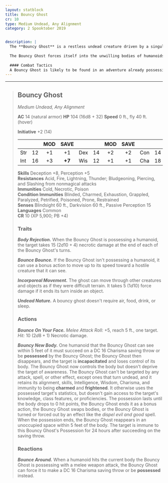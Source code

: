 ```yaml
---
layout: statblock
title: Bouncy Ghost
cr: 10
type: Medium Undead, Any Alignment
category: 2 Spooktober 2019


description: |
  The **Bouncy Ghost** is a restless undead creature driven by a singular, unfulfillable instinct: to return to a better life than the one it had when it died. Unlike other ghosts, it does not seek to fulfill a task or desire to pass on; it simply demands life itself.
  
  The Bouncy Ghost forces itself into the unwilling bodies of humanoids it can, but its success is always short-lived. The pure malevolent energies of the ghost’s eternal selfish ego immediately cause the host body to fail, a process called **Body Rejection**. The victim is trapped in their own body, aware that their words and actions are no longer their own, and agonizingly conscious as their skin peels, teeth rot, and organs fail. Once the host dies, the ghost is expelled and immediately seeks a new one, forever "bouncing" between hosts, demanding life, but bringing only death.
  
  #### Combat Tactics
  A Bouncy Ghost is likely to be found in an adventure already possessing another creature, possibly insinuating itself among the party as a friendly NPC given its high **Deception** score. This ruse is short-lived given the ghost's **Body Rejection** trait, and it will seek out other creatures to possess once its current body expires. Its signature ability, **Bounce Around**, allows it to rapidly swap between bodies as a reaction when its current host is struck in melee, making it a highly mobile and deadly challenge that leverages the party against itself. When unpossessed, it uses **Bounce Bounce** to rapidly close the distance for a new host.
---
```


___
> ## Bouncy Ghost
> *Medium Undead, Any Alignment*
> 
> **AC** 14 (natural armor) **HP** 104 (16d8 + 32) **Speed** 0 ft., fly 40 ft. (hover)
> 
> **Initiative** +2 (14)
>
> | | | MOD | SAVE | | | MOD | SAVE | | | MOD | SAVE |
> |:--|:-:|:----:|:----:|:--|:-:|:----:|:----:|:--|:-:|:----:|:----:|
> |Str| 12| +1 | +1 |Dex| 14| +2 | +2 |Con| 14| +2 | **+6** |
> |Int| 16| +3 | **+7** |Wis| 12| +1 | +1 |Cha| 18| +4 | +4 |
>
> **Skills** Deception +8, Perception +5  
> **Resistances** Acid, Fire, Lightning, Thunder; Bludgeoning, Piercing, and Slashing from nonmagical attacks  
> **Immunities** Cold, Necrotic, Poison  
> **Condition Immunities** Blinded, Charmed, Exhaustion, Grappled, Paralyzed, Petrified, Poisoned, Prone, Restrained  
> **Senses** Blindsight 60 ft., Darkvision 60 ft., Passive Perception 15  
> **Languages** Common  
> **CR** 10 (XP 5,900; PB +4)
>
> ### Traits
>
> ***Body Rejection.*** When the Bouncy Ghost is possessing a humanoid, the target takes 15 ($2d10 + 4$) necrotic damage at the end of each of the Bouncy Ghost's turns.
>
> ***Bounce Bounce.*** If the Bouncy Ghost isn't possessing a humanoid, it can use a bonus action to move up to its speed toward a hostile creature that it can see.
>
> ***Incorporeal Movement.*** The ghost can move through other creatures and objects as if they were difficult terrain. It takes 5 ($1d10$) force damage if it ends its turn inside an object.
>
> ***Undead Nature.*** A bouncy ghost doesn't require air, food, drink, or sleep.
>
> ### Actions
>
> ***Bounce On Your Face.*** *Melee Attack Roll:* +5, reach 5 ft., one target. *Hit:* 10 ($2d8 + 1$) Necrotic damage.
>
> ***Bouncy New Body.*** One humanoid that the Bouncy Ghost can see within 5 feet of it must succeed on a DC 16 Charisma saving throw or be **possessed** by the Bouncy Ghost; the Bouncy Ghost then disappears, and the target is **incapacitated** and loses control of its body. The Bouncy Ghost now controls the body but doesn't deprive the target of awareness. The Bouncy Ghost can't be targeted by any attack, spell, or other effect, except ones that turn undead, and it retains its alignment, skills, Intelligence, Wisdom, Charisma, and immunity to being **charmed** and **frightened**. It otherwise uses the possessed target's statistics, but doesn't gain access to the target's knowledge, class features, or proficiencies. The possession lasts until the body drops to 0 hit points, the Bouncy Ghost ends it as a bonus action, the Bouncy Ghost swaps bodies, or the Bouncy Ghost is turned or forced out by an effect like the *dispel evil and good* spell. When the possession ends, the Bouncy Ghost reappears in an unoccupied space within 5 feet of the body. The target is immune to this Bouncy Ghost's Possession for 24 hours after succeeding on the saving throw.
>
> ### Reactions
>
> ***Bounce Around.*** When a humanoid hits the current body the Bouncy Ghost is possessing with a melee weapon attack, the Bouncy Ghost can force it to make a DC 16 Charisma saving throw or be **possessed** instead.